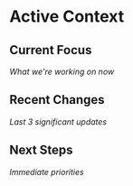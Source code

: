 # Active Context

## Current Focus
_What we're working on now_

## Recent Changes
_Last 3 significant updates_

## Next Steps
_Immediate priorities_
